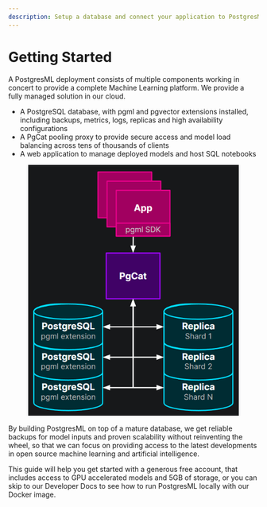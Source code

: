 ```yaml
---
description: Setup a database and connect your application to PostgresML
---
```


# Getting Started

A PostgresML deployment consists of multiple components working in concert to provide a complete Machine Learning platform. We provide a fully managed solution in our cloud.

* A PostgreSQL database, with pgml and pgvector extensions installed, including backups, metrics, logs, replicas and high availability configurations
* A PgCat pooling proxy to provide secure access and model load balancing across tens of thousands of clients
* A web application to manage deployed models and host SQL notebooks

<figure><img src="../../.gitbook/assets/architecture.png" alt=""><figcaption></figcaption></figure>

By building PostgresML on top of a mature database, we get reliable backups for model inputs and proven scalability without reinventing the wheel, so that we can focus on providing access to the latest developments in open source machine learning and artificial intelligence.

This guide will help you get started with a generous free account, that includes access to GPU accelerated models and 5GB of storage, or you can skip to our Developer Docs to see how to run PostgresML locally with our Docker image.
